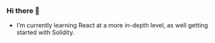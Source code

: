### Hi there 👋

- I’m currently learning React at a more in-depth level, as well getting started with Solidity. 

